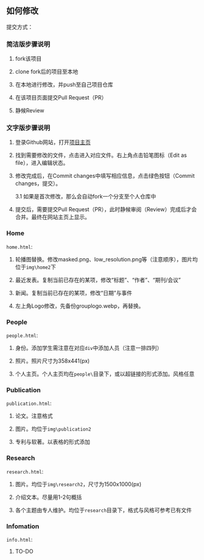 ## 如何修改

提交方式：

### 简洁版步骤说明

1. fork该项目

2. clone fork后的项目至本地

3. 在本地进行修改，并push至自己项目仓库

4. 在该项目页面提交Pull Request（PR）

5. 静候Review

### 文字版步骤说明

1. 登录Github网站，打开[项目主页](https://github.com/wnma3mz/Lab_Page)

2. 找到需要修改的文件，点击进入对应文件。右上角点击铅笔图标（Edit as file），进入编辑状态。

3. 修改完成后，在Commit changes中填写相应信息，点击绿色按钮（Commit changes，提交）。
    
    3.1 如果是首次修改，那么会自动fork一个分支至个人仓库中

4. 提交后，需要提交Pull Request（PR），此时静候审阅（Review）完成后才会合并。最终在网站主页上显示。


### Home

`home.html`: 

1. 轮播图替换。修改masked.png、low_resolution.png等（注意顺序），图片均位于`img\home2`下

2. 最近发表。复制当前已存在的某项，修改“标题”、“作者”、“期刊/会议”

3. 新闻。复制当前已存在的某项，修改“日期”与事件

4. 左上角Logo修改，先备份grouplogo.webp，再替换。

### People

`people.html`:

1. 身份。添加学生需注意在对应`div`中添加人员（注意一排四列）

2. 照片。照片尺寸为358x441(px)

3. 个人主页。个人主页均在`people\`目录下，或以超链接的形式添加。风格任意

### Publication

`publication.html`:

1. 论文。注意格式

2. 图片。均位于`img\publication2`

3. 专利与软著。以表格的形式添加

### Research

`research.html`:

1. 图片。均位于`img\research2`，尺寸为1500x1000(px)

2. 介绍文本。尽量用1-2句概括

3. 各个主题由专人维护。均位于`research`目录下，格式与风格可参考已有文件

### Infomation

`info.html`:

1. TO-DO